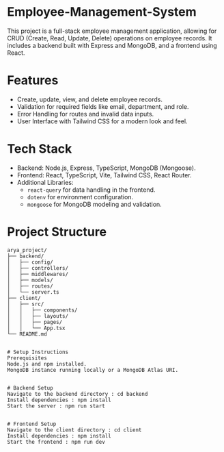 # Employee-Management-System


This project is a full-stack employee management application, allowing for CRUD (Create, Read, Update, Delete) operations on employee records. It includes a backend built with Express and MongoDB, and a frontend using React.

# Features
- Create, update, view, and delete employee records.
- Validation for required fields like email, department, and role.
- Error Handling for routes and invalid data inputs.
- User Interface with Tailwind CSS for a modern look and feel.

# Tech Stack
- Backend: Node.js, Express, TypeScript, MongoDB (Mongoose).
- Frontend: React, TypeScript, Vite, Tailwind CSS, React Router.
- Additional Libraries:
  - `react-query` for data handling in the frontend.
  - `dotenv` for environment configuration.
  - `mongoose` for MongoDB modeling and validation.

# Project Structure
```plaintext
arya_project/
├── backend/
│   ├── config/
│   ├── controllers/
│   ├── middlewares/
│   ├── models/
│   ├── routes/
│   └── server.ts
├── client/
│   ├── src/
│   │   ├── components/
│   │   ├── layouts/
│   │   ├── pages/
│   │   └── App.tsx
└── README.md


# Setup Instructions
Prerequisites
Node.js and npm installed.
MongoDB instance running locally or a MongoDB Atlas URI.


# Backend Setup
Navigate to the backend directory : cd backend
Install dependencies : npm install
Start the server : npm run start


# Frontend Setup
Navigate to the client directory : cd client
Install dependencies : npm install
Start the frontend : npm run dev


